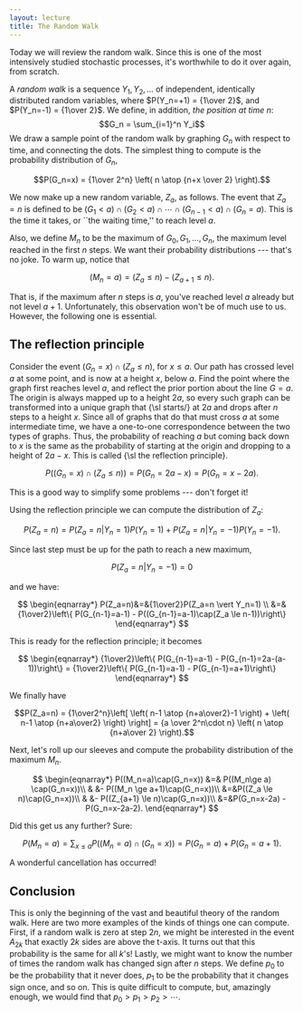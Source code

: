 ```yaml
---
layout: lecture
title: The Random Walk
---
```


Today we will review the random walk.  Since this is one of the most
intensively studied stochastic processes, it's worthwhile to do it
over again, from scratch.

A _random walk_ is a sequence $Y_1, Y_2, \ldots$ of independent,
identically distributed random variables, where
$P(Y_n=+1) = {1\over 2}$, and $P(Y_n=-1) = {1\over 2}$.
We define, in addition, _the position at time $n$_:
$$G_n = \sum_{i=1}^n Y_i$$
We draw a sample point of the random walk by graphing $G_n$ with
respect to time, and connecting the dots.  The simplest thing to
compute is the probability distribution of $G_n$,

$$P(G_n=x) = {1\over 2^n} \left( n \atop {n+x \over 2} \right).$$

We now make up a new random variable, $Z_a$, as follows.  The event
that $Z_a=n$ is defined to be
$(G_1<a)\cap(G_2<a)\cap\cdots\cap(G_{n-1}<a)\cap(G_n=a).$  This is
the time it takes, or ``the waiting time,'' to reach level $a$.

Also, we define $M_n$ to be the maximum of $G_0,G_1,\ldots,G_n$, the
maximum level reached in the first $n$ steps.  We want their
probability distributions --- that's no joke.  To warm up, notice
that

$$(M_n=a) = (Z_a\le n)-(Z_{a+1}\le n).$$

That is, if the maximum
after $n$ steps is $a$, you've reached level $a$ already but not level
$a+1$.  Unfortunately, this observation won't be of much use to us.
However, the following one is essential.

The reflection principle
------------------------

Consider the event $(G_n=x)\cap(Z_a\le n)$, for $x\le a$.  Our path
has crossed level $a$ at some point, and is now at a height $x$, below
$a$.  Find the point where the graph first reaches level $a$, and
reflect the prior portion about the line $G=a$.  The origin is always
mapped up to a height $2a$, so every such graph can be transformed
into a unique graph that {\sl starts\/} at $2a$ and drops after $n$
steps to a
height $x$.  Since all of graphs that do that must cross $a$ at some
intermediate time, we have a one-to-one correspondence between the two
types of graphs.  Thus, the probability of reaching $a$ but coming
back down to $x$ is the same as the probability of starting at the
origin and dropping to a height of $2a-x$.  This is called {\sl the
reflection principle}.

$$P((G_n=x)\cap(Z_a\le n)) = P(G_n=2a-x) = P(G_n=x-2a).$$

This is a good way to simplify some problems --- don't forget it!

Using the reflection principle we can compute the distribution of $Z_a$:

$$P(Z_a=n)=P(Z_a=n \vert Y_n=1)P(Y_n=1)+P(Z_a=n \vert Y_n=-1)P(Y_n=-1).$$

Since last step must be up for the path to reach a new maximum,

$$P(Z_a=n \vert Y_n=-1)=0$$

and we have:

$$
\begin{eqnarray*}
P(Z_a=n)&=&{1\over2}P(Z_a=n \vert Y_n=1) \\
        &=&{1\over2}\left\{ P(G_{n-1}=a-1) - P((G_{n-1}=a-1)\cap(Z_a \le n-1))\right\}
\end{eqnarray*}
$$

This is ready for the reflection principle; it becomes

$$
\begin{eqnarray*}
{1\over2}\left\{ P(G_{n-1}=a-1) - P(G_{n-1}=2a-(a-1))\right\} = {1\over2}\left\{ P(G_{n-1}=a-1) - P(G_{n-1}=a+1)\right\}
\end{eqnarray*}
$$

We finally have

$$P(Z_a=n)
	 = {1\over2^n}\left[ \left( n-1 \atop {n+a\over2}-1 \right)
			   + \left( n-1 \atop {n+a\over2} \right) \right]
	 = {a \over 2^n\cdot n} \left( n \atop {n+a\over 2} \right).$$

Next, let's roll up our sleeves and compute the probability
distribution of the maximum $M_n$.

$$
\begin{eqnarray*}
P((M_n=a)\cap(G_n=x)) &=& P((M_n\ge a)   \cap(G_n=x))\\
                      & &- P((M_n \ge a+1)\cap(G_n=x))\\
                      &=&P((Z_a \le n)\cap(G_n=x))\\
                      & &- P((Z_{a+1} \le n)\cap(G_n=x))\\
                      &=&P(G_n=x-2a) - P(G_n=x-2a-2).
\end{eqnarray*}
$$

Did this get us any further?  Sure:

$$P(M_n=a) = \sum_{x\le a} P((M_n=a)\cap(G_n=x)) = P(G_n=a)+P(G_n=a+1).$$

A wonderful cancellation has occurred!

Conclusion
----------

This is only the beginning of the vast and beautiful theory of the
random walk.  Here are two more examples of the kinds of things one
can compute.  First, if a random walk is zero at step $2n$, we might
be interested in the event $A_{2k}$ that exactly $2k$ sides are above
the t-axis.  It turns out that this probability is the same for all
$k$'s!
Lastly, we might want to know the number of times the random walk
has changed sign after $n$ steps.  We define $p_0$ to be the
probability that it never does, $p_1$ to be the probability that it
changes sign once, and so on.  This is quite difficult to compute,
but, amazingly enough, we would find that $p_0>p_1>p_2>\cdots$.
